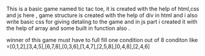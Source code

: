 This is a basic game named tic tac toe, it is created with the help of html,css and js here , game structure is created with the help of div in html and i also write basic css for giving detaling to the game and in js part i created it with the help of array and some built in function also .

winner of this game must have to full fill one condition out of 8 conditon like =[0,1,2],[3,4,5],[6,7,8],[0,3,6],[1,4,7],[2,5,8],[0,4,8],[2,4,6]
